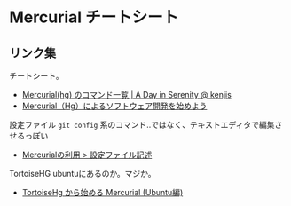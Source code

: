 # Mercurial チートシート

## リンク集

チートシート。

* [Mercurial(hg) のコマンド一覧 | A Day in Serenity @ kenjis](http://d.hatena.ne.jp/Kenji_s/20110203/1296696735)
* [Mercurial（Hg）によるソフトウェア開発を始めよう](https://ja.osdn.net/hg/)

設定ファイル `git config` 系のコマンド..ではなく、テキストエディタで編集させるっぽい

* [Mercurialの利用 > 設定ファイル記述](http://www.lares.dti.ne.jp/~foozy/fujiguruma/scm/mercurial-config.html#[ui]%20username)


TortoiseHG ubuntuにあるのか。マジか。

* [TortoiseHg から始める Mercurial (Ubuntu編)](http://cointoss.hatenablog.com/entry/2012/12/02/145322)



